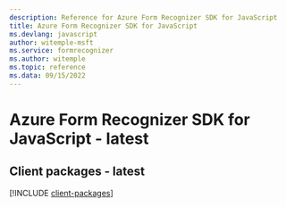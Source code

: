 ```yaml
---
description: Reference for Azure Form Recognizer SDK for JavaScript
title: Azure Form Recognizer SDK for JavaScript
ms.devlang: javascript
author: witemple-msft
ms.service: formrecognizer
ms.author: witemple
ms.topic: reference
ms.data: 09/15/2022
---
```

# Azure Form Recognizer SDK for JavaScript - latest

## Client packages - latest
[!INCLUDE [client-packages](form-recognizer-client-index.md)]